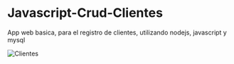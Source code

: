 # Javascript-Crud-Clientes
App web basica, para el registro de clientes, utilizando nodejs, javascript y mysql

![Clientes](https://user-images.githubusercontent.com/29615549/62988078-95938680-be08-11e9-92cd-ca2eb1121bc6.jpg)
